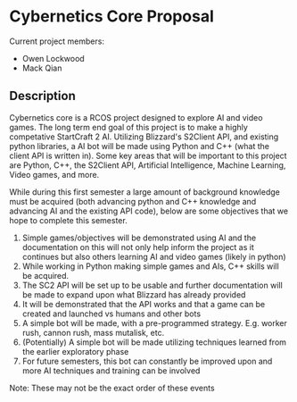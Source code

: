 # Cybernetics Core Proposal

Current project members:
* Owen Lockwood
* Mack Qian 

## Description
Cybernetics core is a RCOS project designed to explore AI and video games. The long term end goal of this project is to make a highly competative
StartCraft 2 AI. Utilizing Blizzard's S2Client API, and existing python libraries, a AI bot will be made using Python and C++ (what the
client API is written in). Some key areas that will be important to this project are Python, C++, the S2Client API, Artificial Intelligence,
Machine Learning, Video games, and more. 

While during this first semester a large amount of background knowledge must be acquired (both advancing python and C++ knowledge and advancing
AI and the existing API code), below are some objectives that we hope to complete this semester.

 1. Simple games/objectives will be demonstrated using AI and the documentation on this will not only help inform the project as it continues but also others learning AI and video games (likely in python)
 2.	While working in Python making simple games and AIs, C++ skills will be acquired.
 3.	The SC2 API will be set up to be usable and further documentation will be made to expand upon what Blizzard has already provided
 4.	It will be demonstrated that the API works and that a game can be created and launched vs humans and other bots
 5.	A simple bot will be made, with a pre-programmed strategy. E.g. worker rush, cannon rush, mass mutalisk, etc.
 6.	(Potentially) A simple bot will be made utilizing techniques learned from the earlier exploratory phase
 7.	For future semesters, this bot can constantly be improved upon and more AI techniques and training can be involved

Note: These may not be the exact order of these events

